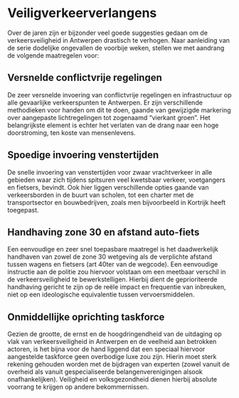 # Veiligverkeerverlangens

Over de jaren zijn er bijzonder veel goede suggesties gedaan om de verkeersveiligheid in Antwerpen drastisch te verhogen. Naar aanleiding van de serie dodelijke ongevallen de voorbije weken, stellen we met aandrang de volgende maatregelen voor:

## Versnelde conflictvrije regelingen

De zeer versnelde invoering van conflictvrije regelingen en infrastructuur op alle gevaarlijke verkeerspunten te Antwerpen. Er zijn verschillende methodieken voor handen om dit te doen, gaande van gewijzigde markering over aangepaste lichtregelingen tot zogenaamd “vierkant groen”. Het belangrijkste element is echter het verlaten van de drang naar een hoge doorstroming, ten koste van mensenlevens.

## Spoedige invoering venstertijden

De snelle invoering van venstertijden voor zwaar vrachtverkeer in alle gebieden waar zich tijdens spitsuren veel kwetsbaar verkeer, voetgangers en fietsers, bevindt. Ook hier liggen verschillende opties gaande van verkeersborden in de buurt van scholen, tot een charter met de transportsector en bouwbedrijven, zoals men bijvoorbeeld in Kortrijk heeft toegepast.

## Handhaving zone 30 en afstand auto-fiets

Een eenvoudige en zeer snel toepasbare maatregel is het daadwerkelijk handhaven van zowel de zone 30 wetgeving als de verplichte afstand tussen wagens en fietsers (art 40ter van de wegcode). Een eenvoudige instructie aan de politie zou hiervoor volstaan om een meetbaar verschil in de verkeersveiligheid te bewerkstelligen. Hierbij dient de geprioriteerde handhaving gericht te zijn op de reële impact en frequentie van inbreuken, niet op een ideologische equivalentie tussen vervoersmiddelen.

## Onmiddellijke oprichting taskforce

Gezien de grootte, de ernst en de hoogdringendheid van de uitdaging op vlak van verkeersveiligheid in Antwerpen en de veelheid aan betrokken actoren, is het bijna voor de hand liggend dat een speciaal hiervoor aangestelde taskforce geen overbodige luxe zou zijn. Hierin moet sterk rekening gehouden worden met de bijdragen van experten (zowel vanuit de overheid als vanuit gespecialiseerde belangenverenigingen alsook onafhankelijken). Veiligheid en volksgezondheid dienen hierbij absolute voorrang te krijgen op andere bekommernissen.
